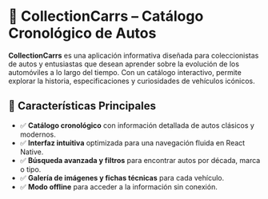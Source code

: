 # 🚗 CollectionCarrs – Catálogo Cronológico de Autos

**CollectionCarrs** es una aplicación informativa diseñada para coleccionistas de autos y entusiastas que desean aprender sobre la evolución de los automóviles a lo largo del tiempo. Con un catálogo interactivo, permite explorar la historia, especificaciones y curiosidades de vehículos icónicos.

## 📌 Características Principales

- ✅ **Catálogo cronológico** con información detallada de autos clásicos y modernos.  
- ✅ **Interfaz intuitiva** optimizada para una navegación fluida en React Native.  
- ✅ **Búsqueda avanzada y filtros** para encontrar autos por década, marca o tipo.  
- ✅ **Galería de imágenes y fichas técnicas** para cada vehículo.  
- ✅ **Modo offline** para acceder a la información sin conexión.  
